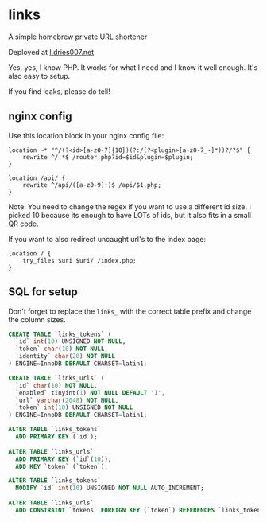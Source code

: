 # links
A simple homebrew private URL shortener

Deployed at [l.dries007.net](//l.dries007.net)

Yes, yes, I know PHP. It works for what I need and I know it well enough. It's also easy to setup.

If you find leaks, please do tell!

## nginx config

Use this location block in your nginx config file:

```nginx
location ~* "^/(?<id>[a-z0-7]{10})(?:/(?<plugin>[a-z0-7_-]*))?/?$" {
    rewrite ^/.*$ /router.php?id=$id&plugin=$plugin;
}

location /api/ {
    rewrite ^/api/([a-z0-9]+)$ /api/$1.php;
}
```

Note: You need to change the regex if you want to use a different id size. I picked 10 because its enough to have LOTs of ids, but it also fits in a small QR code. 

If you want to also redirect uncaught url's to the index page:

```nginx
location / {
    try_files $uri $uri/ /index.php;
}
```
    
## SQL for setup

Don't forget to replace the `links_` with the correct table prefix and change the column sizes.

```sql
CREATE TABLE `links_tokens` (
  `id` int(10) UNSIGNED NOT NULL,
  `token` char(10) NOT NULL,
  `identity` char(20) NOT NULL
) ENGINE=InnoDB DEFAULT CHARSET=latin1;

CREATE TABLE `links_urls` (
  `id` char(10) NOT NULL,
  `enabled` tinyint(1) NOT NULL DEFAULT '1',
  `url` varchar(2048) NOT NULL,
  `token` int(10) UNSIGNED NOT NULL
) ENGINE=InnoDB DEFAULT CHARSET=latin1;

ALTER TABLE `links_tokens`
  ADD PRIMARY KEY (`id`);
  
ALTER TABLE `links_urls`
  ADD PRIMARY KEY (`id`(10)),
  ADD KEY `token` (`token`);

ALTER TABLE `links_tokens`
  MODIFY `id` int(10) UNSIGNED NOT NULL AUTO_INCREMENT;
  
ALTER TABLE `links_urls`
  ADD CONSTRAINT `tokens` FOREIGN KEY (`token`) REFERENCES `links_tokens` (`id`);
```